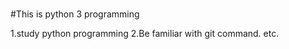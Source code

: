 #
#
#
#
#
#This is python 3 programming

1.study python programming 
2.Be familiar with git command. etc.
